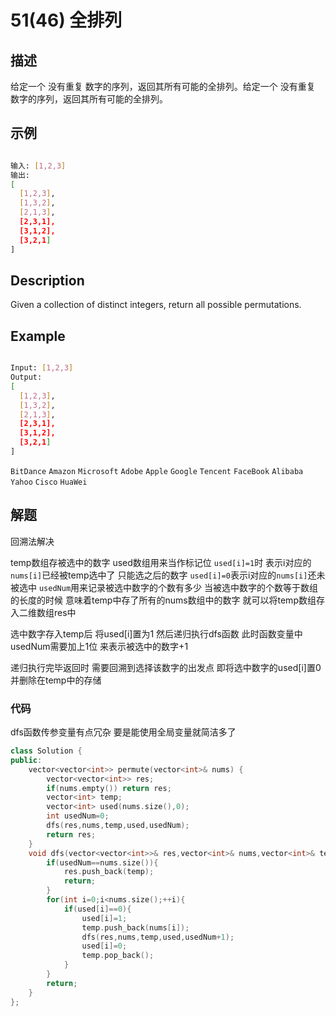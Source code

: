 # 51(46) 全排列

## 描述

给定一个 没有重复 数字的序列，返回其所有可能的全排列。给定一个 没有重复 数字的序列，返回其所有可能的全排列。

## 示例

```bash

输入: [1,2,3]
输出:
[
  [1,2,3],
  [1,3,2],
  [2,1,3],
  [2,3,1],
  [3,1,2],
  [3,2,1]
]

``` 

## Description

Given a collection of distinct integers, return all possible permutations.

## Example

```bash

Input: [1,2,3]
Output:
[
  [1,2,3],
  [1,3,2],
  [2,1,3],
  [2,3,1],
  [3,1,2],
  [3,2,1]
]

```

`BitDance` `Amazon` `Microsoft` `Adobe` `Apple` `Google` `Tencent` `FaceBook` `Alibaba` `Yahoo` `Cisco` `HuaWei`

## 解题

回溯法解决

temp数组存被选中的数字 used数组用来当作标记位 `used[i]=1`时 表示i对应的`nums[i]`已经被temp选中了 只能选之后的数字 `used[i]=0`表示i对应的`nums[i]`还未被选中 `usedNum`用来记录被选中数字的个数有多少 当被选中数字的个数等于数组的长度的时候 意味着temp中存了所有的nums数组中的数字 就可以将temp数组存入二维数组res中

选中数字存入temp后 将used[i]置为1 然后递归执行dfs函数 此时函数变量中usedNum需要加上1位 来表示被选中的数字+1 

递归执行完毕返回时 需要回溯到选择该数字的出发点 即将选中数字的used[i]置0 并删除在temp中的存储 

### 代码

dfs函数传参变量有点冗杂 要是能使用全局变量就简洁多了

```C++
class Solution {
public:
    vector<vector<int>> permute(vector<int>& nums) {
        vector<vector<int>> res;
        if(nums.empty()) return res;
        vector<int> temp;
        vector<int> used(nums.size(),0);
        int usedNum=0;
        dfs(res,nums,temp,used,usedNum);
        return res;
    }
    void dfs(vector<vector<int>>& res,vector<int>& nums,vector<int>& temp,vector<int>& used,int usedNum){
        if(usedNum==nums.size()){
            res.push_back(temp);
            return;
        }
        for(int i=0;i<nums.size();++i){
            if(used[i]==0){
                used[i]=1;
                temp.push_back(nums[i]);
                dfs(res,nums,temp,used,usedNum+1);
                used[i]=0;
                temp.pop_back();
            }
        }
        return;
    }
};
```